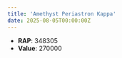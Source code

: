 ```yaml
---
title: 'Amethyst Periastron Kappa'
date: 2025-08-05T00:00:00Z
---
```

- **RAP**: 348305
- **Value**: 270000
